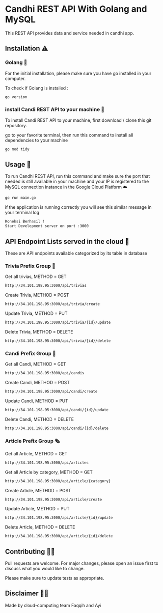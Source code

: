 # Candhi REST API With Golang and MySQL 

This REST API provides data and service needed in candhi app.

## Installation ⚠️

### Golang 🐁

For the initial installation, please make sure you have go installed in your computer.

To check if Golang is installed :

```bash
go version
```

### install Candi REST API to your machine 🚀

To install Candi REST API to your machine, first download / clone this git repository.

go to your favorite terminal, then run this command to install all dependencies to your machine

```bash
go mod tidy
```

## Usage 🧨

To run Candhi REST API, run this command and make sure the port that needed is still available in your machine and your IP is registered to the MySQL connection instance in the Google Cloud Platform ☁️

```bash
go run main.go
```

if the application is running correctly you will see this similar message in your terminal log

```bash
Koneksi Berhasil !
Start Development server on port :3000
```


## API Endpoint Lists served in the cloud 🐝

These are API endpoints available categorized by its table in database

### Trivia Prefix Group 📜

Get all trivias, METHOD = GET
```bash
http://34.101.198.95:3000/api/trivias
```

Create Trivia, METHOD = POST
```bash
http://34.101.198.95:3000/api/trivia/create
```

Update Trivia, METHOD = PUT
```bash
http://34.101.198.95:3000/api/trivia/{id}/update
```

Delete Trivia, METHOD = DELETE
```bash
http://34.101.198.95:3000/api/trivia/{id}/delete
```


### Candi Prefix Group 🕍

Get all Candi, METHOD = GET
```bash
http://34.101.198.95:3000/api/candis
```

Create Candi, METHOD = POST
```bash
http://34.101.198.95:3000/api/candi/create
```

Update Candi, METHOD = PUT
```bash
http://34.101.198.95:3000/api/candi/{id}/update
```

Delete Candi, METHOD = DELETE
```bash
http://34.101.198.95:3000/api/candi/{id}/delete
```


### Article Prefix Group 🗞

Get all Article, METHOD = GET
```bash
http://34.101.198.95:3000/api/articles
```

Get all Article by category, METHOD = GET
```bash
http://34.101.198.95:3000/api/article/{category}
```

Create Article, METHOD = POST
```bash
http://34.101.198.95:3000/api/article/create
```

Update Article, METHOD = PUT
```bash
http://34.101.198.95:3000/api/article/{id}/update
```

Delete Article, METHOD = DELETE
```bash
http://34.101.198.95:3000/api/article/{id}/delete
```

## Contributing 👼🏿
Pull requests are welcome. For major changes, please open an issue first to discuss what you would like to change.

Please make sure to update tests as appropriate.

## Disclaimer 🧟‍♀️
Made by cloud-computing team Faqqih and Ayi